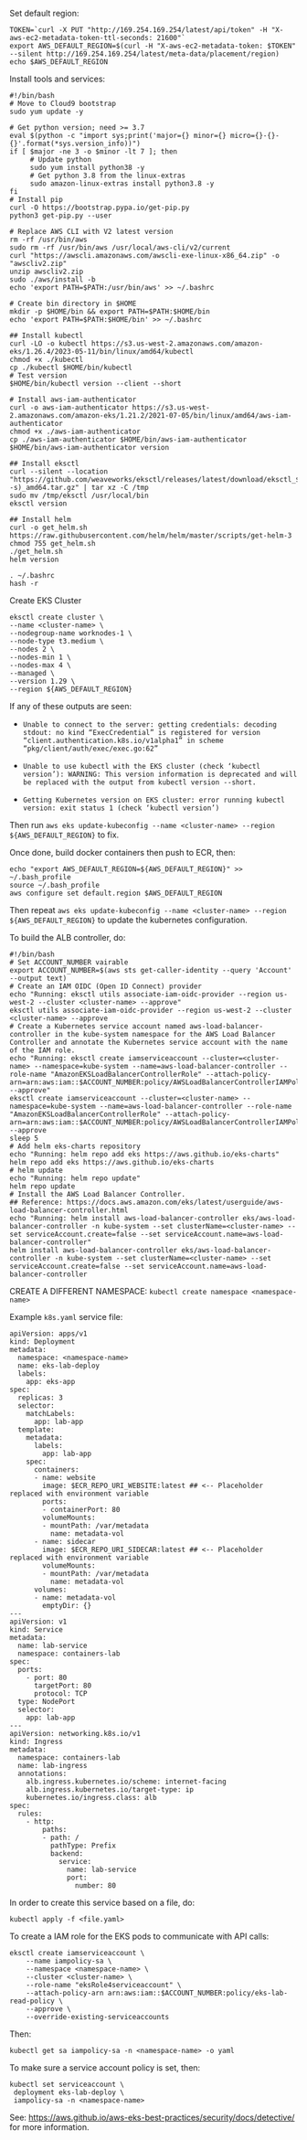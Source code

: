 Set default region:
```
TOKEN=`curl -X PUT "http://169.254.169.254/latest/api/token" -H "X-aws-ec2-metadata-token-ttl-seconds: 21600"`
export AWS_DEFAULT_REGION=$(curl -H "X-aws-ec2-metadata-token: $TOKEN" --silent http://169.254.169.254/latest/meta-data/placement/region)
echo $AWS_DEFAULT_REGION
```
Install tools and services:
```
#!/bin/bash
# Move to Cloud9 bootstrap
sudo yum update -y

# Get python version; need >= 3.7
eval $(python -c "import sys;print('major={} minor={} micro={}-{}-{}'.format(*sys.version_info))")
if [ $major -ne 3 -o $minor -lt 7 ]; then
     # Update python
     sudo yum install python38 -y
     # Get python 3.8 from the linux-extras
     sudo amazon-linux-extras install python3.8 -y
fi
# Install pip
curl -O https://bootstrap.pypa.io/get-pip.py
python3 get-pip.py --user

# Replace AWS CLI with V2 latest version
rm -rf /usr/bin/aws
sudo rm -rf /usr/bin/aws /usr/local/aws-cli/v2/current
curl "https://awscli.amazonaws.com/awscli-exe-linux-x86_64.zip" -o "awscliv2.zip"
unzip awscliv2.zip
sudo ./aws/install -b
echo 'export PATH=$PATH:/usr/bin/aws' >> ~/.bashrc

# Create bin directory in $HOME
mkdir -p $HOME/bin && export PATH=$PATH:$HOME/bin
echo 'export PATH=$PATH:$HOME/bin' >> ~/.bashrc

## Install kubectl
curl -LO -o kubectl https://s3.us-west-2.amazonaws.com/amazon-eks/1.26.4/2023-05-11/bin/linux/amd64/kubectl
chmod +x ./kubectl
cp ./kubectl $HOME/bin/kubectl
# Test version
$HOME/bin/kubectl version --client --short

# Install aws-iam-authenticator
curl -o aws-iam-authenticator https://s3.us-west-2.amazonaws.com/amazon-eks/1.21.2/2021-07-05/bin/linux/amd64/aws-iam-authenticator
chmod +x ./aws-iam-authenticator
cp ./aws-iam-authenticator $HOME/bin/aws-iam-authenticator
$HOME/bin/aws-iam-authenticator version

## Install eksctl
curl --silent --location "https://github.com/weaveworks/eksctl/releases/latest/download/eksctl_$(uname -s)_amd64.tar.gz" | tar xz -C /tmp
sudo mv /tmp/eksctl /usr/local/bin
eksctl version

## Install helm
curl -o get_helm.sh https://raw.githubusercontent.com/helm/helm/master/scripts/get-helm-3
chmod 755 get_helm.sh
./get_helm.sh
helm version

. ~/.bashrc
hash -r
```
Create EKS Cluster
```
eksctl create cluster \
--name <cluster-name> \
--nodegroup-name worknodes-1 \
--node-type t3.medium \
--nodes 2 \
--nodes-min 1 \
--nodes-max 4 \
--managed \
--version 1.29 \
--region ${AWS_DEFAULT_REGION}
```
If any of these outputs are seen:
- ```Unable to connect to the server: getting credentials: decoding stdout: no kind “ExecCredential” is registered for version “client.authentication.k8s.io/v1alpha1” in scheme “pkg/client/auth/exec/exec.go:62”```

- ```Unable to use kubectl with the EKS cluster (check ‘kubectl version’): WARNING: This version information is deprecated and will be replaced with the output from kubectl version --short.```

- ```Getting Kubernetes version on EKS cluster: error running kubectl version: exit status 1 (check ‘kubectl version’)```

Then run ```aws eks update-kubeconfig --name <cluster-name> --region ${AWS_DEFAULT_REGION}``` to fix.

Once done, build docker containers then push to ECR, then:

```
echo "export AWS_DEFAULT_REGION=${AWS_DEFAULT_REGION}" >> ~/.bash_profile
source ~/.bash_profile
aws configure set default.region $AWS_DEFAULT_REGION
```
Then repeat ```aws eks update-kubeconfig --name <cluster-name> --region ${AWS_DEFAULT_REGION}``` to update the kubernetes configuration.

To build the ALB controller, do:
```
#!/bin/bash
# Set ACCOUNT_NUMBER vairable
export ACCOUNT_NUMBER=$(aws sts get-caller-identity --query 'Account' --output text)
# Create an IAM OIDC (Open ID Connect) provider
echo "Running: eksctl utils associate-iam-oidc-provider --region us-west-2 --cluster <cluster-name> --approve"
eksctl utils associate-iam-oidc-provider --region us-west-2 --cluster <cluster-name> --approve
# Create a Kubernetes service account named aws-load-balancer-controller in the kube-system namespace for the AWS Load Balancer Controller and annotate the Kubernetes service account with the name of the IAM role.
echo "Running: eksctl create iamserviceaccount --cluster=<cluster-name> --namespace=kube-system --name=aws-load-balancer-controller --role-name "AmazonEKSLoadBalancerControllerRole" --attach-policy-arn=arn:aws:iam::$ACCOUNT_NUMBER:policy/AWSLoadBalancerControllerIAMPolicy --approve"
eksctl create iamserviceaccount --cluster=<cluster-name> --namespace=kube-system --name=aws-load-balancer-controller --role-name "AmazonEKSLoadBalancerControllerRole" --attach-policy-arn=arn:aws:iam::$ACCOUNT_NUMBER:policy/AWSLoadBalancerControllerIAMPolicy --approve
sleep 5
# Add helm eks-charts repository
echo "Running: helm repo add eks https://aws.github.io/eks-charts"
helm repo add eks https://aws.github.io/eks-charts
# helm update
echo "Running: helm repo update"
helm repo update
# Install the AWS Load Balancer Controller.
## Reference: https://docs.aws.amazon.com/eks/latest/userguide/aws-load-balancer-controller.html
echo "Running: helm install aws-load-balancer-controller eks/aws-load-balancer-controller -n kube-system --set clusterName=<cluster-name> --set serviceAccount.create=false --set serviceAccount.name=aws-load-balancer-controller"
helm install aws-load-balancer-controller eks/aws-load-balancer-controller -n kube-system --set clusterName=<cluster-name> --set serviceAccount.create=false --set serviceAccount.name=aws-load-balancer-controller
```

CREATE A DIFFERENT NAMESPACE: ```kubectl create namespace <namespace-name>```

Example ```k8s.yaml``` service file:
```
apiVersion: apps/v1
kind: Deployment
metadata:
  namespace: <namespace-name>
  name: eks-lab-deploy
  labels:
    app: eks-app
spec:
  replicas: 3
  selector:
    matchLabels:
      app: lab-app
  template:
    metadata:
      labels:
        app: lab-app
    spec:
      containers:
      - name: website
        image: $ECR_REPO_URI_WEBSITE:latest ## <-- Placeholder replaced with environment variable
        ports:
        - containerPort: 80
        volumeMounts:
        - mountPath: /var/metadata
          name: metadata-vol
      - name: sidecar
        image: $ECR_REPO_URI_SIDECAR:latest ## <-- Placeholder replaced with environment variable
        volumeMounts:
        - mountPath: /var/metadata
          name: metadata-vol
      volumes:
      - name: metadata-vol
        emptyDir: {}
---
apiVersion: v1
kind: Service
metadata:
  name: lab-service
  namespace: containers-lab
spec:
  ports:
    - port: 80
      targetPort: 80
      protocol: TCP
  type: NodePort
  selector:
    app: lab-app
---
apiVersion: networking.k8s.io/v1
kind: Ingress
metadata:
  namespace: containers-lab
  name: lab-ingress
  annotations:
    alb.ingress.kubernetes.io/scheme: internet-facing
    alb.ingress.kubernetes.io/target-type: ip
    kubernetes.io/ingress.class: alb
spec:
  rules:
    - http:
        paths:
        - path: /
          pathType: Prefix
          backend:
            service:
              name: lab-service
              port:
                number: 80
```

In order to create this service based on a file, do:
```
kubectl apply -f <file.yaml>
```

To create a IAM role for the EKS pods to communicate with API calls:
```
eksctl create iamserviceaccount \
    --name iampolicy-sa \
    --namespace <namespace-name> \
    --cluster <cluster-name> \
    --role-name "eksRole4serviceaccount" \
    --attach-policy-arn arn:aws:iam::$ACCOUNT_NUMBER:policy/eks-lab-read-policy \
    --approve \
    --override-existing-serviceaccounts
```
Then:
```
kubectl get sa iampolicy-sa -n <namespace-name> -o yaml
```
To make sure a service account policy is set, then:
```
kubectl set serviceaccount \
 deployment eks-lab-deploy \
 iampolicy-sa -n <namespace-name>
```

See: https://aws.github.io/aws-eks-best-practices/security/docs/detective/ for more information.
